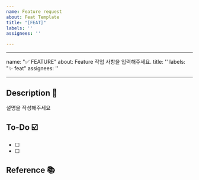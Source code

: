 ```yaml
---
name: Feature request
about: Feat Template
title: "[FEAT]"
labels: ''
assignees: ''

---
```


---
name: "✅ FEATURE"
about: Feature 작업 사항을 입력해주세요.
title: ''
labels: "✨ feat"
assignees: ''

---

## Description 📝
설명을 작성해주세요

## To-Do ☑️
- [ ]
- [ ]

## Reference 📚
